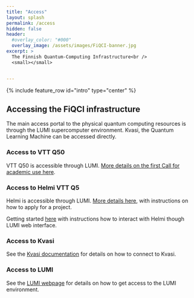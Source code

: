 ```yaml
---
title: "Access"
layout: splash
permalink: /access
hidden: false
header:
  #overlay_color: "#000"
  overlay_image: /assets/images/FiQCI-banner.jpg
excerpt: >
  The Finnish Quantum-Computing Infrastructure<br />
  <small></small>


---
```


{% include feature_row id="intro" type="center" %}

## Accessing the FiQCI infrastructure

The main access portal to the physical quantum computing resources is through the LUMI supercomputer environment.
Kvasi, the Quantum Learning Machine can be accessed directly.

### Access to VTT Q50

VTT Q50 is accessible through LUMI. [More details on the first Call for academic use here](_posts/2025-03-04-Q50-Call-1_2025/).

### Access to Helmi VTT Q5

Helmi is accessible through LUMI. [More details here](_posts/2022-11-01-Helmi-pilot/), with instructions on how to apply for a project.

Getting started [here](_posts/2024-08-23-Lumi_web_introduction/) with instructions how to interact with Helmi though LUMI web interface.

### Access to Kvasi

See the [Kvasi documentation](https://docs.csc.fi/computing/quantum-computing/overview/#kvasi) for details on how to connect to Kvasi.

### Access to LUMI

See the [LUMI webpage](https://www.lumi-supercomputer.eu/get-started-2021/users-in-finland/) for details on how to get access to the LUMI environment.



